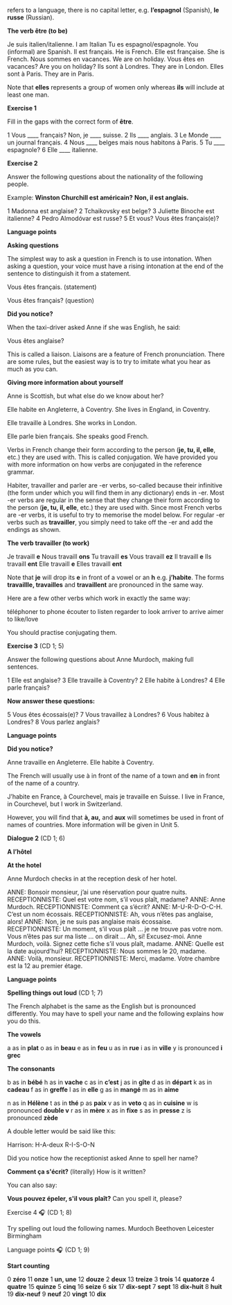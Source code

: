 refers to a language, there is no capital letter, e.g. **l’espagnol** (Spanish), **le russe** (Russian).

**The verb être (to be)**

Je suis italien/italienne. I am Italian Tu es espagnol/espagnole. You (informal) are Spanish.
Il est français. He is French.
Elle est française. She is French.
Nous sommes en vacances. We are on holiday.
Vous êtes en vacances? Are you on holiday?
Ils sont à Londres. They are in London.
Elles sont à Paris. They are in Paris.

Note that **elles** represents a group of women only whereas **ils** will include at least one man.

**Exercise 1**

Fill in the gaps with the correct form of **être**.

1 Vous ____ français? Non, je ____ suisse.
2 Ils ____ anglais.
3 Le Monde ____ un journal français.
4 Nous ____ belges mais nous habitons à Paris.
5 Tu ____ espagnole?
6 Elle ____ italienne.

**Exercise 2**

Answer the following questions about the nationality of the following people.

Example: **Winston Churchill est américain?**
**Non, il est anglais.**

1 Madonna est anglaise?
2 Tchaikovsky est belge?
3 Juliette Binoche est italienne?
4 Pedro Almodóvar est russe?
5 Et vous? Vous êtes français(e)?

**Language points**

**Asking questions**

The simplest way to ask a question in French is to use intonation. When asking a question, your voice must have a rising intonation at the end of the sentence to distinguish it from a statement.

Vous êtes français. (statement)

Vous êtes français? (question)

**Did you notice?**

When the taxi-driver asked Anne if she was English, he said:

Vous êtes anglaise?

This is called a liaison. Liaisons are a feature of French pronunciation. There are some rules, but the easiest way is to try to imitate what you hear as much as you can.

**Giving more information about yourself**

Anne is Scottish, but what else do we know about her?

Elle habite en Angleterre, à Coventry.
She lives in England, in Coventry.

Elle travaille à Londres.
She works in London.

Elle parle bien français.
She speaks good French.

Verbs in French change their form according to the person (**je, tu, il, elle**, etc.) they are used with. This is called conjugation. We have provided you with more information on how verbs are conjugated in the reference grammar.

Habiter, travailler and parler are -er verbs, so-called because their infinitive (the form under which you will find them in any dictionary) ends in -er. Most -er verbs are regular in the sense that they change their form according to the person (**je, tu, il, elle**, etc.) they are used with. Since most French verbs are -er verbs, it is useful to try to memorise the model below. For regular -er verbs such as **travailler**, you simply need to take off the -er and add the endings as shown.

**The verb travailler (to work)**

Je travaill **e** Nous travaill **ons** Tu travaill **es** Vous travaill **ez** Il travaill **e** Ils travaill **ent** Elle travaill **e** Elles travaill **ent**

Note that **je** will drop its **e** in front of a vowel or an **h** e.g. **j’habite**. The forms **travaillle, travailles** and **travaillent** are pronounced in the same way.

Here are a few other verbs which work in exactly the same way:

téléphoner to phone écouter to listen regarder to look arriver to arrive aimer to like/love

You should practise conjugating them.

**Exercise 3** (CD 1; 5)

Answer the following questions about Anne Murdoch, making full sentences.

1 Elle est anglaise? 3 Elle travaille à Coventry?
2 Elle habite à Londres? 4 Elle parle français?

**Now answer these questions:**

5 Vous êtes écossais(e)? 7 Vous travaillez à Londres?
6 Vous habitez à Londres? 8 Vous parlez anglais?

**Language points**

**Did you notice?**

Anne travaille en Angleterre.
Elle habite à Coventry.

The French will usually use à in front of the name of a town and **en** in front of the name of a country.

J’habite en France, à Courchevel, mais je travaille en Suisse.
I live in France, in Courchevel, but I work in Switzerland.

However, you will find that **à, au,** and **aux** will sometimes be used in front of names of countries. More information will be given in Unit 5.

**Dialogue 2** (CD 1; 6)

**A l’hôtel**

**At the hotel**

Anne Murdoch checks in at the reception desk of her hotel.

ANNE: Bonsoir monsieur, j’ai une réservation pour quatre nuits.
RECEPTIONNISTE: Quel est votre nom, s’il vous plaît, madame?
ANNE: Anne Murdoch.
RECEPTIONNISTE: Comment ça s’écrit?
ANNE: M-U-R-D-O-C-H. C’est un nom écossais.
RECEPTIONNISTE: Ah, vous n’êtes pas anglaise, alors!
ANNE: Non, je ne suis pas anglaise mais écossaise.
RECEPTIONNISTE: Un moment, s’il vous plaît ... je ne trouve pas votre nom. Vous n’êtes pas sur ma liste ... on dirait ... Ah, si! Excusez-moi. Anne Murdoch, voilà. Signez cette fiche s’il vous plaît, madame.
ANNE: Quelle est la date aujourd’hui?
RECEPTIONNISTE: Nous sommes le 20, madame.
ANNE: Voilà, monsieur.
RECEPTIONNISTE: Merci, madame. Votre chambre est la 12 au premier étage.

**Language points**

**Spelling things out loud** (CD 1; 7)

The French alphabet is the same as the English but is pronounced differently. You may have to spell your name and the following explains how you do this.

**The vowels**

a as in **plat** o as in **beau** e as in **feu** u as in **rue** i as in **ville** y is pronounced **i grec**

**The consonants**

b as in **bébé** h as in **vache** c as in **c’est** j as in **gîte** d as in **départ** k as in **cadeau** f as in **greffe** l as in **elle** g as in **mangé** m as in **aime**

n as in **Hélène** t as in **thé** p as **paix** v as in **veto** q as in **cuisine** w is pronounced **double v** r as in **mère** x as in **fixe** s as in **presse** z is pronounced **zède**

A double letter would be said like this:

Harrison: H-A-deux R-I-S-O-N

Did you notice how the receptionist asked Anne to spell her name?

**Comment ça s'écrit?**
(literally) How is it written?

You can also say:

**Vous pouvez épeler, s'il vous plaît?**
Can you spell it, please?

Exercise 4 🎧 (CD 1; 8)

Try spelling out loud the following names.
Murdoch Beethoven Leicester Birmingham

Language points 🎧 (CD 1; 9)

**Start counting**

0 **zéro** 11 **onze** 1 **un, une** 12 **douze** 2 **deux** 13 **treize** 3 **trois** 14 **quatorze** 4 **quatre** 15 **quinze** 5 **cinq** 16 **seize** 6 **six** 17 **dix-sept** 7 **sept** 18 **dix-huit** 8 **huit** 19 **dix-neuf** 9 **neuf** 20 **vingt** 10 **dix**
